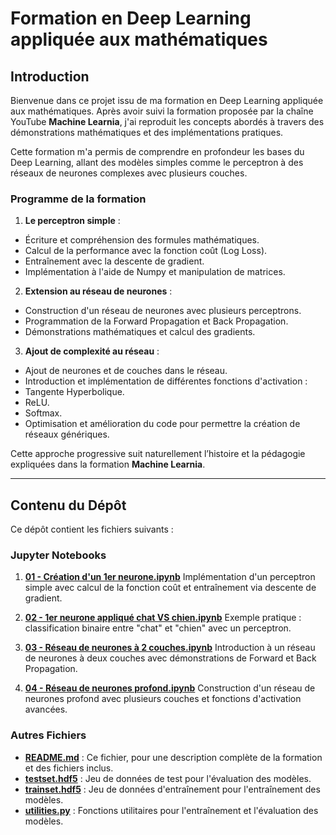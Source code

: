 # Formation en Deep Learning appliquée aux mathématiques

## Introduction

Bienvenue dans ce projet issu de ma formation en Deep Learning appliquée aux mathématiques. Après avoir suivi la formation proposée par la chaîne YouTube **Machine Learnia**, j'ai reproduit les concepts abordés à travers des démonstrations mathématiques et des implémentations pratiques. 

Cette formation m'a permis de comprendre en profondeur les bases du Deep Learning, allant des modèles simples comme le perceptron à des réseaux de neurones complexes avec plusieurs couches.

### Programme de la formation

1. **Le perceptron simple** :
 - Écriture et compréhension des formules mathématiques.
 - Calcul de la performance avec la fonction coût (Log Loss).
 - Entraînement avec la descente de gradient.
 - Implémentation à l'aide de Numpy et manipulation de matrices.

2. **Extension au réseau de neurones** :
 - Construction d'un réseau de neurones avec plusieurs perceptrons.
 - Programmation de la Forward Propagation et Back Propagation.
 - Démonstrations mathématiques et calcul des gradients.

3. **Ajout de complexité au réseau** :
 - Ajout de neurones et de couches dans le réseau.
 - Introduction et implémentation de différentes fonctions d'activation :
 - Tangente Hyperbolique.
 - ReLU.
 - Softmax.
 - Optimisation et amélioration du code pour permettre la création de réseaux génériques.

Cette approche progressive suit naturellement l’histoire et la pédagogie expliquées dans la formation **Machine Learnia**.

---

## Contenu du Dépôt

Ce dépôt contient les fichiers suivants :

### Jupyter Notebooks

1. **[01 - Création d'un 1er neurone.ipynb](./01%20-%20Création%20d'un%201er%20neurone.ipynb)** 
 Implémentation d'un perceptron simple avec calcul de la fonction coût et entraînement via descente de gradient.

2. **[02 - 1er neurone appliqué chat VS chien.ipynb](./02%20-%201er%20neurone%20appliqué%20chat%20VS%20chien.ipynb)** 
 Exemple pratique : classification binaire entre "chat" et "chien" avec un perceptron.

3. **[03 - Réseau de neurones à 2 couches.ipynb](./03%20-%20Réseau%20de%20neurones%20à%202%20couches.ipynb)** 
 Introduction à un réseau de neurones à deux couches avec démonstrations de Forward et Back Propagation.

4. **[04 - Réseau de neurones profond.ipynb](./04%20-%20Réseau%20de%20neurones%20profond.ipynb)** 
 Construction d'un réseau de neurones profond avec plusieurs couches et fonctions d'activation avancées.

### Autres Fichiers

- **[README.md](./README.md)** : Ce fichier, pour une description complète de la formation et des fichiers inclus.
- **[testset.hdf5](./testset.hdf5)** : Jeu de données de test pour l'évaluation des modèles.
- **[trainset.hdf5](./trainset.hdf5)** : Jeu de données d'entraînement pour l'entraînement des modèles.
- **[utilities.py](./utilities.py)** : Fonctions utilitaires pour l'entraînement et l'évaluation des modèles.
